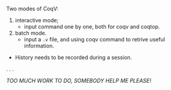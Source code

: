 Two modes of CoqV:
1. interactive mode;
    - input command one by one, both for coqv and coqtop.
2. batch mode.
    - input a `.v` file, and using coqv command to retrive useful information.

- History needs to be recorded during a session.


.
.
.

*TOO MUCH WORK TO DO, SOMEBODY HELP ME PLEASE!*
